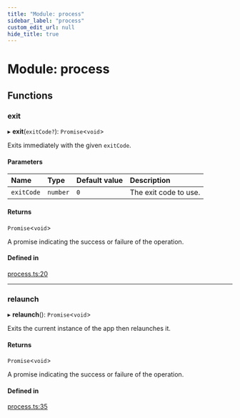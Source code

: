 ```yaml
---
title: "Module: process"
sidebar_label: "process"
custom_edit_url: null
hide_title: true
---
```


# Module: process

## Functions

### exit

▸ **exit**(`exitCode?`): `Promise`<`void`\>

Exits immediately with the given `exitCode`.

#### Parameters

| Name | Type | Default value | Description |
| :------ | :------ | :------ | :------ |
| `exitCode` | `number` | `0` | The exit code to use. |

#### Returns

`Promise`<`void`\>

A promise indicating the success or failure of the operation.

#### Defined in

[process.ts:20](https://github.com/tauri-apps/tauri/blob/af634db/tooling/api/src/process.ts#L20)

___

### relaunch

▸ **relaunch**(): `Promise`<`void`\>

Exits the current instance of the app then relaunches it.

#### Returns

`Promise`<`void`\>

A promise indicating the success or failure of the operation.

#### Defined in

[process.ts:35](https://github.com/tauri-apps/tauri/blob/af634db/tooling/api/src/process.ts#L35)
